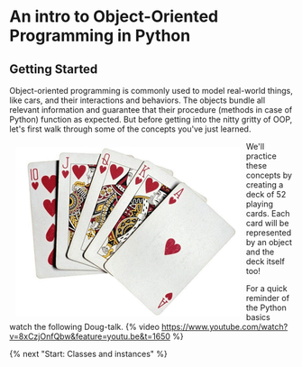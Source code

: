 # An intro to Object-Oriented Programming in Python
## Getting Started
Object-oriented programming is commonly used to model real-world things, like cars, and their interactions and behaviors. The objects bundle all relevant information and guarantee that their procedure (methods in case of Python) function as expected.
But before getting into the nitty gritty of OOP, let's first walk through some of the concepts you've just learned.  

<img align="left" src="../images/card_deck.png" style="padding: 10px">
We'll practice these concepts by creating a deck of 52 playing cards. Each card will be represented by an object and the deck itself too!

For a quick reminder of the Python basics watch the following Doug-talk.
{% video https://www.youtube.com/watch?v=8xCzjOnfQbw&feature=youtu.be&t=1650 %}

{% next "Start: Classes and instances" %}   
